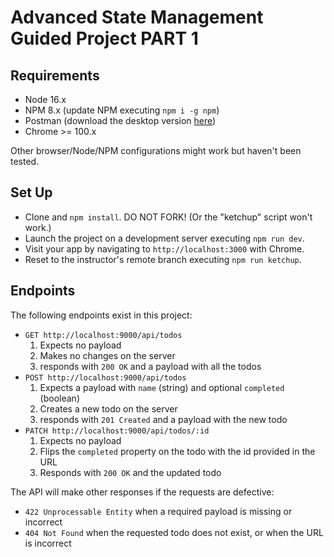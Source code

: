 # Advanced State Management Guided Project PART 1

## Requirements

- Node 16.x
- NPM 8.x (update NPM executing `npm i -g npm`)
- Postman (download the desktop version [here](https://www.postman.com/downloads/))
- Chrome >= 100.x

Other browser/Node/NPM configurations might work but haven't been tested.

## Set Up

- Clone and `npm install`. DO NOT FORK! (Or the "ketchup" script won't work.)
- Launch the project on a development server executing `npm run dev`.
- Visit your app by navigating to `http://localhost:3000` with Chrome.
- Reset to the instructor's remote branch executing `npm run ketchup`.

## Endpoints

The following endpoints exist in this project:

- `GET http://localhost:9000/api/todos`
  1. Expects no payload
  2. Makes no changes on the server
  3. responds with `200 OK` and a payload with all the todos
- `POST http://localhost:9000/api/todos`
  1. Expects a payload with `name` (string) and optional `completed` (boolean)
  2. Creates a new todo on the server
  3. responds with `201 Created` and a payload with the new todo
- `PATCH http://localhost:9000/api/todos/:id`
  1. Expects no payload
  2. Flips the `completed` property on the todo with the id provided in the URL
  3. Responds with `200 OK` and the updated todo

The API will make other responses if the requests are defective:

- `422 Unprocessable Entity` when a required payload is missing or incorrect
- `404 Not Found` when the requested todo does not exist, or when the URL is incorrect
